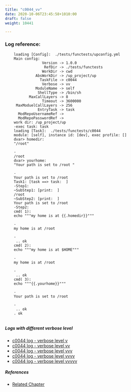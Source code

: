 ```yaml
---
title: "c0044_vv"
date: 2020-10-06T23:45:58+1010:00
draft: false
weight: 10441

---
```


### Log reference: <no value>

```
    loading [Config]:  ./tests/functests/upconfig.yml
    Main config:
                 Version -> 1.0.0
                  RefDir -> ./tests/functests
                 WorkDir -> cwd
              AbsWorkDir -> /up_project/up
                TaskFile -> c0044
                 Verbose -> vv
              ModuleName -> self
               ShellType -> /bin/sh
           MaxCallLayers -> 8
                 Timeout -> 3600000
     MaxModuelCallLayers -> 256
               EntryTask -> task
      ModRepoUsernameRef -> 
      ModRepoPasswordRef -> 
    work dir: /up_project/up
    -exec task: task
    loading [Task]:  ./tests/functests/c0044
    module: [self], instance id: [dev], exec profile: []
    dvar> homedir:
    "/root"
    
    -
    /root
    dvar> yourhome:
    "Your path is set to /root "
    
    -
    Your path is set to /root 
    Task1: [task ==> task:  ]
    -Step1:
    ~SubStep1: [print:  ]
    /root
    ~SubStep2: [print:  ]
    Your path is set to /root 
    -Step2:
    cmd( 1):
    echo """my home is at {{.homedir}}"""
    
    -
    my home is at /root
    
    -
     .. ok
    cmd( 2):
    echo """my home is at $HOME"""
    
    -
    my home is at /root
    
    -
     .. ok
    cmd( 3):
    echo """{{.yourhome}}"""
    
    -
    Your path is set to /root 
    
    -
     .. ok
    . ok
    
```

##### Logs with different verbose level
* [c0044 log - verbose level v](../../logs/c0044_v)
* [c0044 log - verbose level vv](../../logs/c0044_vv)
* [c0044 log - verbose level vvv](../../logs/c0044_vvv)
* [c0044 log - verbose level vvvv](../../logs/c0044_vvvv)
* [c0044 log - verbose level vvvvv](../../logs/c0044_vvvvv)

##### References
* [Related Chapter](../../env-vars/c0044)
